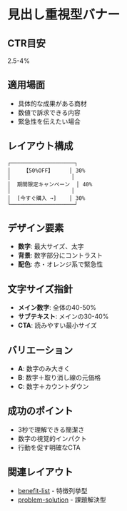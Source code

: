 # 見出し重視型バナー

## CTR目安
2.5-4%

## 適用場面
- 具体的な成果がある商材
- 数値で訴求できる内容
- 緊急性を伝えたい場合

## レイアウト構成
```
┌────────────────────┐
│    【50%OFF】     │ 30%
│                   │
│  期間限定キャンペーン  │ 40%
│                   │
│  [今すぐ購入 →]    │ 30%
└────────────────────┘
```

## デザイン要素
- **数字**: 最大サイズ、太字
- **背景**: 数字部分にコントラスト
- **配色**: 赤・オレンジ系で緊急性

## 文字サイズ指針
- **メイン数字**: 全体の40-50%
- **サブテキスト**: メインの30-40%
- **CTA**: 読みやすい最小サイズ

## バリエーション
- **A**: 数字のみ大きく
- **B**: 数字＋取り消し線の元価格
- **C**: 数字＋カウントダウン

## 成功のポイント
- 3秒で理解できる簡潔さ
- 数字の視覚的インパクト
- 行動を促す明確なCTA

## 関連レイアウト
- [benefit-list](../text-heavy/benefit-list.md) - 特徴列挙型
- [problem-solution](../text-heavy/problem-solution.md) - 課題解決型